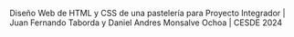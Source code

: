 Diseño Web de HTML y CSS de una pastelería para Proyecto Integrador |
Juan Fernando Taborda y Daniel Andres Monsalve Ochoa |
CESDE 2024
